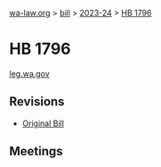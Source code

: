 [wa-law.org](/) > [bill](/bill/) > [2023-24](/bill/2023-24/) > [HB 1796](/bill/2023-24/hb/1796/)

# HB 1796
[leg.wa.gov](https://app.leg.wa.gov/billsummary?BillNumber=1796&Year=2023&Initiative=false)

## Revisions
* [Original Bill](1/)

## Meetings